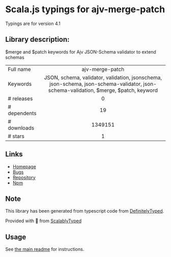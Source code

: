
# Scala.js typings for ajv-merge-patch

Typings are for version 4.1

## Library description:
$merge and $patch keywords for Ajv JSON-Schema validator to extend schemas

|                    |                 |
| ------------------ | :-------------: |
| Full name          | ajv-merge-patch |
| Keywords           | JSON, schema, validator, validation, jsonschema, json-schema, json-schema-validator, json-schema-validation, $merge, $patch, keyword |
| # releases         | 0 |
| # dependents       | 19 |
| # downloads        | 1349151 |
| # stars            | 1 |

## Links
- [Homepage](https://github.com/epoberezkin/ajv-merge-patch#readme)
- [Bugs](https://github.com/epoberezkin/ajv-merge-patch/issues)
- [Repository](https://github.com/epoberezkin/ajv-merge-patch)
- [Npm](https://www.npmjs.com/package/ajv-merge-patch)
    


## Note
This library has been generated from typescript code from [DefinitelyTyped](https://definitelytyped.org).

Provided with :purple_heart: from [ScalablyTyped](https://github.com/oyvindberg/ScalablyTyped)

## Usage
See [the main readme](../../readme.md) for instructions.



